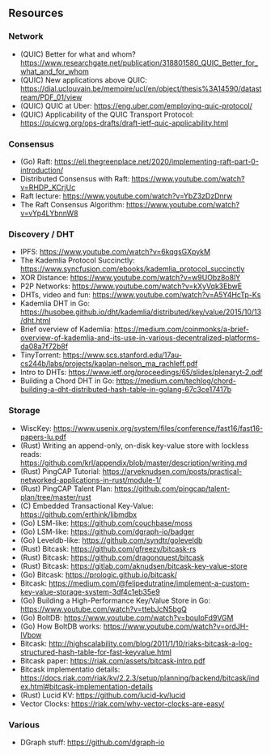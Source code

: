 ## Resources

### Network

* (QUIC) Better for what and whom? https://www.researchgate.net/publication/318801580_QUIC_Better_for_what_and_for_whom
* (QUIC) New applications above QUIC: https://dial.uclouvain.be/memoire/ucl/en/object/thesis%3A14590/datastream/PDF_01/view
* (QUIC) QUIC at Uber: https://eng.uber.com/employing-quic-protocol/
* (QUIC) Applicability of the QUIC Transport Protocol: https://quicwg.org/ops-drafts/draft-ietf-quic-applicability.html

### Consensus

* (Go) Raft: https://eli.thegreenplace.net/2020/implementing-raft-part-0-introduction/
* Distributed Consensus with Raft: https://www.youtube.com/watch?v=RHDP_KCrjUc
* Raft lecture: https://www.youtube.com/watch?v=YbZ3zDzDnrw
* The Raft Consensus Algorithm: https://www.youtube.com/watch?v=vYp4LYbnnW8

### Discovery / DHT

* IPFS: https://www.youtube.com/watch?v=6kqgsGXpykM
* The Kademlia Protocol Succinctly: https://www.syncfusion.com/ebooks/kademlia_protocol_succinctly
* XOR Distance: https://www.youtube.com/watch?v=w9UObz8o8lY
* P2P Networks: https://www.youtube.com/watch?v=kXyVqk3EbwE
* DHTs, video and fun: https://www.youtube.com/watch?v=A5Y4HcTp-Ks
* Kademlia DHT in Go: https://husobee.github.io/dht/kademlia/distributed/key/value/2015/10/13/dht.html
* Brief overview of Kademlia: https://medium.com/coinmonks/a-brief-overview-of-kademlia-and-its-use-in-various-decentralized-platforms-da08a7f72b8f
* TinyTorrent: https://www.scs.stanford.edu/17au-cs244b/labs/projects/kaplan-nelson_ma_rachleff.pdf
* Intro to DHTs: https://www.ietf.org/proceedings/65/slides/plenaryt-2.pdf
* Building a Chord DHT in Go: https://medium.com/techlog/chord-building-a-dht-distributed-hash-table-in-golang-67c3ce17417b

### Storage

* WiscKey: https://www.usenix.org/system/files/conference/fast16/fast16-papers-lu.pdf
* (Rust) Writing an append-only, on-disk key-value store with lockless reads: https://github.com/krl/appendix/blob/master/description/writing.md
* (Rust) PingCAP Tutorial: https://arveknudsen.com/posts/practical-networked-applications-in-rust/module-1/
* (Rust) PingCAP Talent Plan: https://github.com/pingcap/talent-plan/tree/master/rust
* (C) Embedded Transactional Key-Value: https://github.com/erthink/libmdbx
* (Go) LSM-like: https://github.com/couchbase/moss
* (Go) LSM-like: https://github.com/dgraph-io/badger
* (Go) Leveldb-like: https://github.com/syndtr/goleveldb
* (Rust) Bitcask: https://github.com/gfreezy/bitcask-rs
* (Rust) Bitcask: https://github.com/dragonquest/bitcask
* (Rust) Bitcask: https://gitlab.com/aknudsen/bitcask-key-value-store
* (Go) Bitcask: https://prologic.github.io/bitcask/
* Bitcask: https://medium.com/@felipedutratine/implement-a-custom-key-value-storage-system-3df4c1eb35e9
* (Go) Building a High-Performance Key/Value Store in Go: https://www.youtube.com/watch?v=ttebJcN5bgQ
* (Go) BoltDB: https://www.youtube.com/watch?v=bouIpFd9VGM
* (Go) How BoltDB works: https://www.youtube.com/watch?v=ordJH-IVbow
* Bitcask: http://highscalability.com/blog/2011/1/10/riaks-bitcask-a-log-structured-hash-table-for-fast-keyvalue.html
* Bitcask paper: https://riak.com/assets/bitcask-intro.pdf
* Bitcask implementatio details: https://docs.riak.com/riak/kv/2.2.3/setup/planning/backend/bitcask/index.html#bitcask-implementation-details
* (Rust) Lucid KV: https://github.com/lucid-kv/lucid
* Vector Clocks: https://riak.com/why-vector-clocks-are-easy/

### Various

* DGraph stuff: https://github.com/dgraph-io
